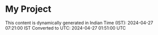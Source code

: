 # My Project

This content is dynamically generated in Indian Time (IST): 2024-04-27 07:21:00 IST
Converted to UTC: 2024-04-27 01:51:00 UTC
